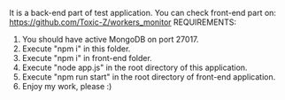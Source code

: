 It is a back-end part of test application.
You can check front-end part on: https://github.com/Toxic-Z/workers_monitor
REQUIREMENTS:
1. You should have active MongoDB on port 27017.
2. Execute "npm i" in this folder.
3. Execute "npm i" in front-end folder.
4. Execute "node app.js" in the root directory of this application.
5. Execute "npm run start" in the root directory of front-end application.
6. Enjoy my work, please :) 
